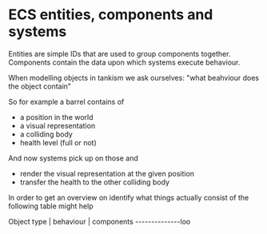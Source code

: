 ECS entities, components and systems
====================================

Entities are simple IDs that are used to group components together. Components contain 
the data upon which systems execute behaviour. 

When modelling objects in tankism we ask ourselves: "what beahviour does the object contain"

So for example a barrel contains of
- a position in the world 
- a visual representation
- a colliding body
- health level (full or not)

And now systems pick up on those and 
- render the visual representation at the given position
- transfer the health to the other colliding body 

In order to get an overview on identify what things actually consist of the following table might help

Object type | behaviour | components
--------------loo
